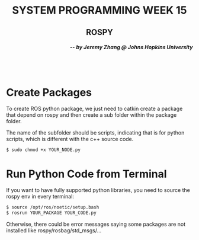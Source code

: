 <h1 align="center"> SYSTEM PROGRAMMING WEEK 15 </h1>
<h2 align="center"> ROSPY </h2>
<h5 align="right"> -- by Jeremy Zhang @ Johns Hopkins University</h5>

<br></br>

# Create Packages
To create ROS python package, we just need to catkin create a package that depend on rospy and then create a sub folder within the package folder.

The name of the subfolder should be scripts, indicating that is for python scripts, which is different with the c++ source code.



```bash
$ sudo chmod +x YOUR_NODE.py
```



# Run Python Code from Terminal

If you want to have fully supported python libraries, you need to source the rospy env in every terminal:

```bash
$ source /opt/ros/noetic/setup.bash
$ rosrun YOUR_PACKAGE YOUR_CODE.py
```

Otherwise, there could be error messages saying some packages are not installed like rospy/rosbag/std_msgs/...
